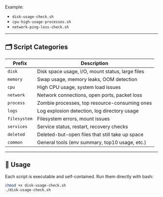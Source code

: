 Example:

- `disk-usage-check.sh`
- `cpu-high-usage-processes.sh`
- `network-ping-loss-check.sh`

---

## 🗂️ Script Categories

| Prefix        | Description                                       |
|---------------|----------------------------------------------------|
| `disk`        | Disk space usage, I/O, mount status, large files   |
| `memory`      | Swap usage, memory leaks, OOM detection            |
| `cpu`         | High CPU usage, system load issues                 |
| `network`     | Network connections, open ports, packet loss       |
| `process`     | Zombie processes, top resource-consuming ones      |
| `logs`        | Log explosion detection, log directory usage       |
| `filesystem`  | Filesystem errors, mount issues                    |
| `services`    | Service status, restart, recovery checks           |
| `deleted`     | Deleted-but-open files that still take up space    |
| `common`      | General tools (env summary, top10 usage, etc.)     |

---

## 🚀 Usage

Each script is executable and self-contained. Run them directly with bash:

```bash
chmod +x disk-usage-check.sh
./disk-usage-check.sh
